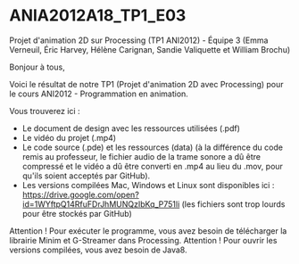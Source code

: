 # ANIA2012A18_TP1_E03

Projet d'animation 2D sur Processing (TP1 ANI2012) - Équipe 3 (Emma Verneuil, Éric Harvey, Hélène Carignan, Sandie Valiquette et William Brochu)

Bonjour à tous,

Voici le résultat de notre TP1 (Projet d'animation 2D avec Processing) pour le cours ANI2012 - Programmation en animation.

Vous trouverez ici :
- Le document de design avec les ressources utilisées (.pdf)
- Le vidéo du projet (.mp4)
- Le code source (.pde) et les ressources (data) (à la différence du code remis au professeur, le fichier audio de la trame sonore a dû être compressé et le vidéo a dû être converti en .mp4 au lieu du .mov, pour qu'ils soient acceptés par GitHub).
- Les versions compilées Mac, Windows et Linux sont disponibles ici : https://drive.google.com/open?id=1WYftpQ14RfuFDrJhMUNQzIbKq_P751li (les fichiers sont trop lourds pour être stockés par GitHub)

Attention ! Pour exécuter le programme, vous avez besoin de télécharger la librairie Minim et G-Streamer dans Processing. Attention ! Pour ouvrir les versions compilées, vous avez besoin de Java8.
